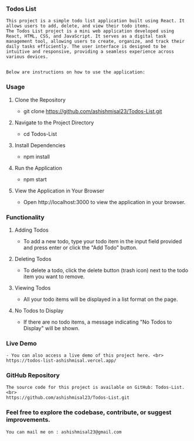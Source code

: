 ### Todos List
    This project is a simple todo list application built using React. It allows users to add, delete, and view their todo items. 
    The Todos List project is a mini web application developed using React, HTML, CSS, and JavaScript. It serves as a digital task management tool, allowing users to create, organize, and track their daily tasks efficiently. The user interface is designed to be intuitive and responsive, providing a seamless experience across various devices.


    Below are instructions on how to use the application: 

### Usage
1.  Clone the Repository <br>
    - git clone https://github.com/ashishmisal23/Todos-List.git
    
2.  Navigate to the Project Directory <br>
    - cd Todos-List

3.  Install Dependencies <br>
    - npm install

4.  Run the Application <br>
    - npm start

5.  View the Application in Your Browser <br>
    - Open http://localhost:3000 to view the application in your browser.

### Functionality
1.  Adding Todos <br>
    - To add a new todo, type your todo item in the input field provided and press enter or click the "Add Todo" button.

2.  Deleting Todos <br>
    - To delete a todo, click the delete button (trash icon) next to the todo item you want to remove.

3.  Viewing Todos <br>
    - All your todo items will be displayed in a list format on the page.

4.  No Todos to Display <br>
    - If there are no todo items, a message indicating "No Todos to Display" will be shown.

### Live Demo
    - You can also access a live demo of this project here. <br>
    https://todos-list-ashishmisal.vercel.app/

### GitHub Repository
    The source code for this project is available on GitHub: Todos-List. <br>
    https://github.com/ashishmisal23/Todos-List.git

### Feel free to explore the codebase, contribute, or suggest improvements.
    You can mail me on : ashishmisal23@gmail.com
